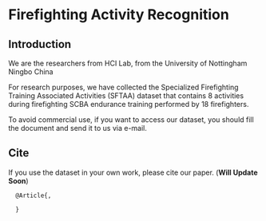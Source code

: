 # Firefighting Activity Recognition

## Introduction

We are the researchers from HCI Lab, from the University of Nottingham Ningbo China

For research purposes, we have collected the Specialized Firefighting Training Associated Activities (SFTAA) dataset that contains 8 activities during firefighting SCBA endurance training performed by 18 firefighters. 

To avoid commercial use, if you want to access our dataset, you should fill the document and send it to us via e-mail. 

## Cite
If you use the dataset in your own work, please cite our paper. (**Will Update Soon**)

```
  @Article{,

  }
```

